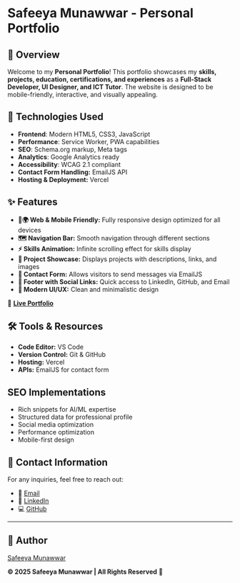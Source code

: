 # Safeeya Munawwar - Personal Portfolio

## 📌 Overview
Welcome to my **Personal Portfolio**! This portfolio showcases my **skills, projects, education, certifications, and experiences** as a **Full-Stack Developer, UI Designer, and ICT Tutor**. The website is designed to be mobile-friendly, interactive, and visually appealing.

## 🚀 Technologies Used

- **Frontend**: Modern HTML5, CSS3, JavaScript
- **Performance**: Service Worker, PWA capabilities
- **SEO**: Schema.org markup, Meta tags
- **Analytics**: Google Analytics ready
- **Accessibility**: WCAG 2.1 compliant
- **Contact Form Handling:** EmailJS API
- **Hosting & Deployment:** Vercel

## ✨ Features

- **📱🌍 Web & Mobile Friendly:** Fully responsive design optimized for all devices
- **🗺️ Navigation Bar:** Smooth navigation through different sections
- **⚡ Skills Animation:** Infinite scrolling effect for skills display
- **📁 Project Showcase:** Displays projects with descriptions, links, and images
- **📩 Contact Form:** Allows visitors to send messages via EmailJS
- **🔗 Footer with Social Links:** Quick access to LinkedIn, GitHub, and Email
- **🎨 Modern UI/UX:** Clean and minimalistic design

🔗 **[Live Portfolio](https://safeeya-munawwar-personal-portfolio-vgq3.vercel.app/)**

## 🛠️ Tools & Resources

- **Code Editor:** VS Code
- **Version Control:** Git & GitHub
- **Hosting:** Vercel
- **APIs:** EmailJS for contact form

## SEO Implementations

- Rich snippets for AI/ML expertise
- Structured data for professional profile
- Social media optimization
- Performance optimization
- Mobile-first design

## 📝 Contact Information

For any inquiries, feel free to reach out:

- 📧 [Email](mailto:shafiyasha0036@gmail.com)
- 🔗 [LinkedIn](https://www.linkedin.com/in/safeeya-munawwar)
- 💻 [GitHub](https://github.com/Safeeya-Munawwar)

---

## 🚀 Author
[Safeeya Munawwar](https://github.com/Safeeya-Munawwar)

**© 2025 Safeeya Munawwar | All Rights Reserved** 🚀
